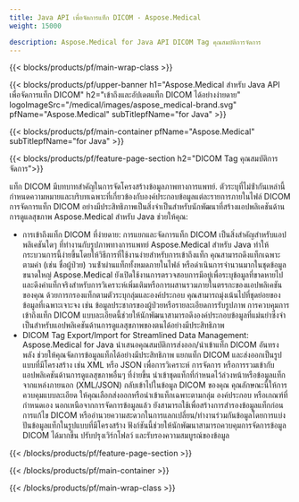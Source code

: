 ```yaml
---
title: Java API เพื่อจัดการแท็ก DICOM - Aspose.Medical
weight: 15000

description: Aspose.Medical for Java API DICOM Tag คุณสมบัติการจัดการ
---
```


{{< blocks/products/pf/main-wrap-class >}}

{{< blocks/products/pf/upper-banner h1="Aspose.Medical สําหรับ Java API เพื่อจัดการแท็ก DICOM" h2="เข้าถึงและอัปเดตแท็ก DICOM ได้อย่างง่ายดาย" logoImageSrc="/medical/images/aspose_medical-brand.svg" pfName="Aspose.Medical" subTitlepfName="for Java" >}}

{{< blocks/products/pf/main-container pfName="Aspose.Medical" subTitlepfName="for Java" >}}

{{< blocks/products/pf/feature-page-section h2="DICOM Tag คุณสมบัติการจัดการ">}}

<p>แท็ก DICOM มีบทบาทสําคัญในการจัดโครงสร้างข้อมูลภาพทางการแพทย์. ตัวระบุที่ไม่ซ้ํากันเหล่านี้กําหนดความหมายและบริบทเฉพาะที่เกี่ยวข้องกับองค์ประกอบข้อมูลแต่ละรายการภายในไฟล์ DICOM การจัดการแท็ก DICOM อย่างมีประสิทธิภาพเป็นสิ่งจําเป็นสําหรับนักพัฒนาที่สร้างแอปพลิเคชันด้านการดูแลสุขภาพ Aspose.Medical สําหรับ Java ช่วยให้คุณ:</p>

<ul>
<li>การเข้าถึงแท็ก DICOM ที่ง่ายดาย: การแยกและจัดการแท็ก DICOM เป็นสิ่งสําคัญสําหรับแอปพลิเคชันใดๆ ที่ทํางานกับรูปภาพทางการแพทย์ Aspose.Medical สําหรับ Java ทําให้กระบวนการนี้ง่ายขึ้นโดยให้วิธีการที่ใช้งานง่ายสําหรับการเข้าถึงแท็ก คุณสามารถดึงแท็กเฉพาะตามค่า (เช่น ชื่อผู้ป่วย) วนซ้ําผ่านแท็กทั้งหมดภายในไฟล์ หรือดําเนินการจํานวนมากในชุดข้อมูลขนาดใหญ่ Aspose.Medical ยังเปิดใช้งานการตรวจสอบการมีอยู่เพื่อระบุข้อมูลที่ขาดหายไปและดึงค่าแท็กจริงสําหรับการวิเคราะห์เพิ่มเติมหรือการผสานรวมภายในตรรกะของแอปพลิเคชันของคุณ ด้วยการกรองแท็กตามตัวระบุกลุ่มและองค์ประกอบ คุณสามารถมุ่งเน้นไปที่ชุดย่อยของข้อมูลที่เฉพาะเจาะจง เช่น ข้อมูลประชากรของผู้ป่วยหรือรายละเอียดการรับรูปภาพ การควบคุมการเข้าถึงแท็ก DICOM แบบละเอียดนี้ช่วยให้นักพัฒนาสามารถดึงองค์ประกอบข้อมูลที่แม่นยําซึ่งจําเป็นสําหรับแอปพลิเคชันด้านการดูแลสุขภาพของตนได้อย่างมีประสิทธิภาพ</li>
<li>DICOM Tag Export/Import for Streamlined Data Management: Aspose.Medical for Java นําเสนอคุณสมบัติการส่งออก/นําเข้าแท็ก DICOM อันทรงพลัง ช่วยให้คุณจัดการข้อมูลแท็กได้อย่างมีประสิทธิภาพ แยกแท็ก DICOM และส่งออกเป็นรูปแบบที่มีโครงสร้าง เช่น XML หรือ JSON เพื่อการวิเคราะห์ การจัดการ หรือการรวมเข้ากับแอปพลิเคชันด้านการดูแลสุขภาพอื่นๆ ที่ง่ายขึ้น นําเข้าชุดแท็กที่กําหนดไว้ล่วงหน้าหรือข้อมูลแท็กจากแหล่งภายนอก (XML/JSON) กลับเข้าไปในข้อมูล DICOM ของคุณ คุณลักษณะนี้ให้การควบคุมแบบละเอียด ให้คุณเลือกส่งออกหรือนําเข้าแท็กเฉพาะตามกลุ่ม องค์ประกอบ หรือเกณฑ์ที่กําหนดเอง นอกเหนือจากการจัดการข้อมูลแล้ว ยังสามารถใช้เพื่อสร้างการสํารองข้อมูลแท็กก่อนการแก้ไข DICOM หรืออํานวยความสะดวกในการแลกเปลี่ยน/ทํางานร่วมกันข้อมูลโดยการแบ่งปันข้อมูลแท็กในรูปแบบที่มีโครงสร้าง ฟังก์ชันนี้ช่วยให้นักพัฒนาสามารถควบคุมการจัดการข้อมูล DICOM ได้มากขึ้น ปรับปรุงเวิร์กโฟลว์ และรับรองความสมบูรณ์ของข้อมูล</li>
</ul>

{{< /blocks/products/pf/feature-page-section >}}

{{< /blocks/products/pf/main-container >}}

{{< /blocks/products/pf/main-wrap-class >}}